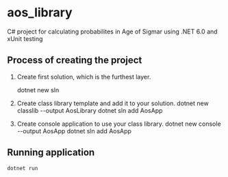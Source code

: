 # aos_library
C# project for calculating probabilites in Age of Sigmar using .NET 6.0 and xUnit testing

## Process of creating the project

1. Create first solution, which is the furthest layer.

	dotnet new sln

2. Create class library template and add it to your solution.
	dotnet new classlib --output AosLibrary
	dotnet sln add AosApp

3. Create console application to use your class library.
	dotnet new console --output AosApp
	dotnet sln add AosApp

## Running application

	dotnet run
